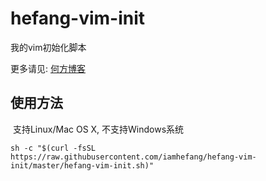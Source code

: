 # hefang-vim-init
我的vim初始化脚本

更多请见: [何方博客](https://hefang.link)

## 使用方法
  支持Linux/Mac OS X, 不支持Windows系统
``` shell
sh -c "$(curl -fsSL https://raw.githubusercontent.com/iamhefang/hefang-vim-init/master/hefang-vim-init.sh)"
```
